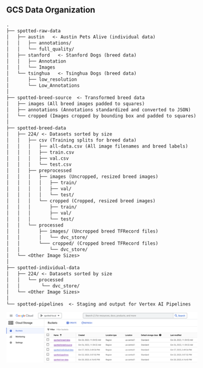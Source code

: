 GCS Data Organization
---------------------

    .
    ├── spotted-raw-data
    │   ├── austin   <- Austin Pets Alive (individual data)
    │   │   ├── annotations/
    │   │   └── full_quality/ 
    │   ├── stanford   <- Stanford Dogs (breed data)
    │   │   ├── Annotation
    │   │   └── Images
    │   └── tsinghua   <- Tsinghua Dogs (breed data)
    │       ├── low_resolution
    │       └── Low_Annotations
    │   
    ├── spotted-breed-source  <- Transformed breed data
    │   ├── images (All breed images padded to squares)
    │   ├── annotations (Annotations standardized and converted to JSON)
    │   └── cropped (Images cropped by bounding box and padded to squares)
    │   
    ├── spotted-breed-data 
    │   ├── 224/ <- Datasets sorted by size
    │   │   ├── csv (Training splits for breed data)
    │   │   │   ├── all-data.csv (All image filenames and breed labels)
    │   │   │   ├── train.csv
    │   │   │   ├── val.csv
    │   │   │   └── test.csv
    │   │   ├── preprocessed
    │   │   │   ├── images (Uncropped, resized breed images)
    │   │   │   │   ├── train/
    │   │   │   │   ├── val/
    │   │   │   │   └── test/
    │   │   │   └── cropped (Cropped, resized breed images)
    │   │   │       ├── train/
    │   │   │       ├── val/
    │   │   │       └── test/
    │   │   └── processed
    │   │       ├── images/ (Uncropped breed TFRecord files)
    │   │       │   └── dvc_store/
    │   │       └─── cropped/ (Cropped breed TFRecord files)
    │   │           └── dvc_store/
    │   └── <Other Image Sizes> 
    │   
    ├── spotted-individual-data 
    │   ├── 224/ <- Datasets sorted by size
    │   │   └── processed 
    │   │        └── dvc_store/     
    │   └── <Other Image Sizes> 
    │  
    └── spotted-pipelines  <- Staging and output for Vertex AI Pipelines

![GCS Data Buckets](../reports/screenshots/data-buckets.png)